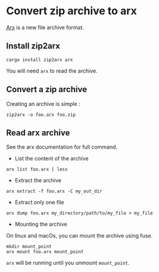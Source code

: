 Convert zip archive to arx
==========================

[Arx](https://crates.io/crates/arx) is a new file archive format.

Install zip2arx
---------------

```
cargo install zip2arx arx
```

You will need `arx` to read the archive.


Convert a zip archive
---------------------

Creating an archive is simple :


```
zip2arx -o foo.arx foo.zip
```

Read arx archive
----------------

See the arx documentation for full command.

- List the content of the archive

```
arx list foo.arx | less
```

- Extract the archive

```
arx extract -f foo.arx -C my_out_dir
```

- Extract only one file


```
arx dump foo.arx my_directory/path/to/my_file > my_file
```

- Mounting the archive

On linux and macOs, you can mount the archive using fuse.

```
mkdir mount_point
arx mount foo.arx mount_point
```

`arx` will be running until you unmount `mount_point`.
